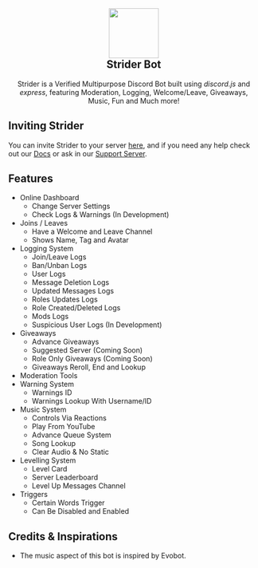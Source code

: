 <h2 align='center'>
  <img src="https://striderbot.net/StriderLogo.jpeg" height='100px' width='100px' />
<br>
Strider Bot </h2>
  <p align="center">
Strider is a Verified Multipurpose Discord Bot built using <i>discord.js</i> and <i>express</i>, featuring Moderation, Logging, Welcome/Leave, Giveaways, Music, Fun and Much more! </p>

<h2> Inviting Strider </h2>

You can invite Strider to your server <a href="#">here</a>, and if you need any help check out our <a href="https://docs.striderbot.net">Docs</a> or ask in our <a href="https://discord.gg/Xq5SdMEUSY">Support Server</a>.

<h2> Features </h2>

- Online Dashboard
  - Change Server Settings
  - Check Logs & Warnings (In Development)
- Joins / Leaves
  - Have a Welcome and Leave Channel
  - Shows Name, Tag and Avatar
- Logging System
  - Join/Leave Logs
  - Ban/Unban Logs
  - User Logs
  - Message Deletion Logs
  - Updated Messages Logs
  - Roles Updates Logs
  - Role Created/Deleted Logs
  - Mods Logs
  - Suspicious User Logs (In Development)
- Giveaways
  - Advance Giveaways
  - Suggested Server (Coming Soon)
  - Role Only Giveaways (Coming Soon)
  - Giveaways Reroll, End and Lookup
- Moderation Tools
- Warning System
  - Warnings ID
  - Warnings Lookup With Username/ID
- Music System
  - Controls Via Reactions 
  - Play From YouTube
  - Advance Queue System
  - Song Lookup
  - Clear Audio & No Static
- Levelling System
  - Level Card
  - Server Leaderboard
  - Level Up Messages Channel
- Triggers
  - Certain Words Trigger
  - Can Be Disabled and Enabled

<h2> Credits & Inspirations </h2>

- The music aspect of this bot is inspired by Evobot.
